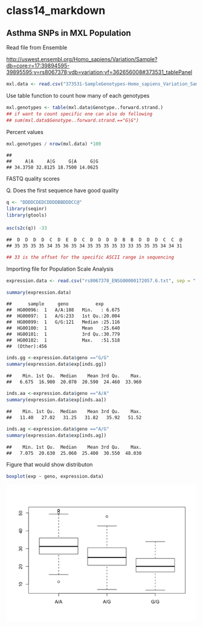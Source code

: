 class14\_markdown
================

Asthma SNPs in MXL Population
-----------------------------

Read file from Ensemble

<http://uswest.ensembl.org/Homo_sapiens/Variation/Sample?db=core;r=17:39894595-39895595;v=rs8067378;vdb=variation;vf=362656008#373531_tablePanel>

``` r
mxl.data <- read.csv("373531-SampleGenotypes-Homo_sapiens_Variation_Sample_rs8067378.csv")
```

Use table function to count how many of each genotypes

``` r
mxl.genotypes <- table(mxl.data$Genotype..forward.strand.)
## if want to count specific one can also do following
## sum(mxl.data$Genotype..forward.strand.=="G|G")
```

Percent values

``` r
mxl.genotypes / nrow(mxl.data) *100
```

    ## 
    ##     A|A     A|G     G|A     G|G 
    ## 34.3750 32.8125 18.7500 14.0625

FASTQ quality scores

Q. Does the first sequence have good quality

``` r
q <- "DDDDCDEDCDDDDBBDDDCC@"
library(seqinr)
library(gtools)

asc(s2c(q)) -33
```

    ##  D  D  D  D  C  D  E  D  C  D  D  D  D  B  B  D  D  D  C  C  @ 
    ## 35 35 35 35 34 35 36 35 34 35 35 35 35 33 33 35 35 35 34 34 31

``` r
## 33 is the offset for the specific ASCII range in sequencing
```

Importing file for Population Scale Analysis

``` r
expression.data <- read.csv("rs8067378_ENSG00000172057.6.txt", sep = " ")
```

``` r
summary(expression.data)
```

    ##      sample     geno          exp        
    ##  HG00096:  1   A/A:108   Min.   : 6.675  
    ##  HG00097:  1   A/G:233   1st Qu.:20.004  
    ##  HG00099:  1   G/G:121   Median :25.116  
    ##  HG00100:  1             Mean   :25.640  
    ##  HG00101:  1             3rd Qu.:30.779  
    ##  HG00102:  1             Max.   :51.518  
    ##  (Other):456

``` r
inds.gg <-expression.data$geno =="G/G"
summary(expression.data$exp[inds.gg])
```

    ##    Min. 1st Qu.  Median    Mean 3rd Qu.    Max. 
    ##   6.675  16.900  20.070  20.590  24.460  33.960

``` r
inds.aa <-expression.data$geno =="A/A"
summary(expression.data$exp[inds.aa])
```

    ##    Min. 1st Qu.  Median    Mean 3rd Qu.    Max. 
    ##   11.40   27.02   31.25   31.82   35.92   51.52

``` r
inds.ag <-expression.data$geno =="A/G"
summary(expression.data$exp[inds.ag])
```

    ##    Min. 1st Qu.  Median    Mean 3rd Qu.    Max. 
    ##   7.075  20.630  25.060  25.400  30.550  48.030

Figure that would show distributon

``` r
boxplot(exp ~ geno, expression.data)
```

![](class14_markdown_files/figure-markdown_github/unnamed-chunk-8-1.png)
